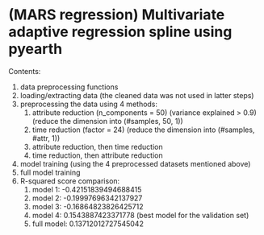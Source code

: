 # (MARS regression) Multivariate adaptive regression spline using pyearth
Contents:
1. data preprocessing functions
2. loading/extracting data (the cleaned data was not used in latter steps)
3. preprocessing the data using 4 methods:
    1. attribute reduction (n_components = 50) (variance explained > 0.9) (reduce the dimension into (#samples, 50, 1))
    2. time reduction (factor = 24) (reduce the dimension into (#samples, #attr, 1))
    3. attribute reduction, then time reduction
    4. time reduction, then attribute reduction
4. model training (using the 4 preprocessed datasets mentioned above)
5. full model training
6. R-squared score comparison:
    1. model 1: -0.42151839494688415
    2. model 2: -0.19997696342137927
    3. model 3: -0.16864823826425712
    4. model 4: 0.1543887423371778 (best model for the validation set)
    5. full model: 0.13712012727545042